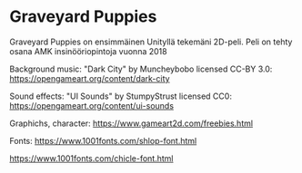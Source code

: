 # Graveyard Puppies

Graveyard Puppies on ensimmäinen Unityllä tekemäni 2D-peli. Peli on tehty osana AMK insinööriopintoja vuonna 2018

Background music:
"Dark City" by Muncheybobo licensed CC-BY 3.0: https://opengameart.org/content/dark-city

Sound effects:
"UI Sounds" by StumpyStrust licensed CC0: https://opengameart.org/content/ui-sounds

Graphichs, character:
https://www.gameart2d.com/freebies.html

Fonts:
https://www.1001fonts.com/shlop-font.html

https://www.1001fonts.com/chicle-font.html
